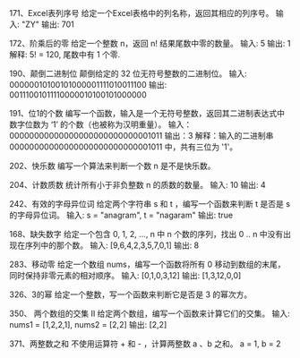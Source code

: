 


171、Excel表列序号
给定一个Excel表格中的列名称，返回其相应的列序号。
输入: "ZY"
输出: 701

172、阶乘后的零
给定一个整数 n，返回 n! 结果尾数中零的数量。
输入: 5
输出: 1
解释: 5! = 120, 尾数中有 1 个零.

190、颠倒二进制位
颠倒给定的 32 位无符号整数的二进制位。
输入: 00000010100101000001111010011100
输出: 00111001011110000010100101000000

191、位1的个数
编写一个函数，输入是一个无符号整数，返回其二进制表达式中数字位数为 ‘1’ 的个数（也被称为汉明重量）。
输入：00000000000000000000000000001011
输出：3
解释：输入的二进制串 00000000000000000000000000001011 中，共有三位为 '1'。

202、快乐数
编写一个算法来判断一个数 n 是不是快乐数。


204、计数质数
统计所有小于非负整数 n 的质数的数量。
输入: 10
输出: 4


242、有效的字母异位词
给定两个字符串 s 和 t ，编写一个函数来判断 t 是否是 s 的字母异位词。
输入: s = "anagram", t = "nagaram"
输出: true


168、缺失数字
给定一个包含 0, 1, 2, ..., n 中 n 个数的序列，找出 0 .. n 中没有出现在序列中的那个数。
输入: [9,6,4,2,3,5,7,0,1]
输出: 8

283、移动零
给定一个数组 nums，编写一个函数将所有 0 移动到数组的末尾，同时保持非零元素的相对顺序。 
输入: [0,1,0,3,12]
输出: [1,3,12,0,0] 

326、3的幂
给定一个整数，写一个函数来判断它是否是 3 的幂次方。

350、 两个数组的交集 II
给定两个数组，编写一个函数来计算它们的交集。
输入: nums1 = [1,2,2,1], nums2 = [2,2]
输出: [2,2]

371、两整数之和
不使用运算符 + 和 - ，计算两整数 a 、b 之和。
a = 1, b = 2